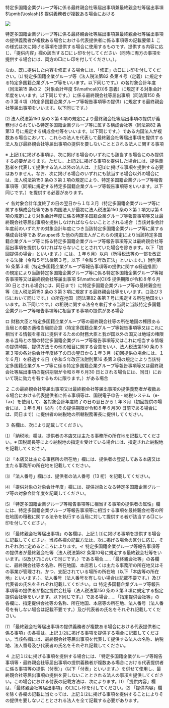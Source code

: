 特定多国籍企業グループ等に係る最終親会社等届出事項兼最終親会社等届出事項 $\\pmb{\\oslash}$ 提供義務者が複数ある場合における

![](https://www.nta.go.jp/tmp/f393505e-c4e7-49ec-b892-5713d582e97b/images/d5d68b9f3139ef8196447255e72a314dc7bcd6fdb828529352369375a3090a83.jpg)

特定多国籍企業グループ等に係る最終親会社等届出事項兼最終親会社等届出事項の提供義務者が複数ある場合における代表提供者に係る事項等の記載要領１ この様式は次に掲げる事項を提供する場合に使用するものです。提供する内容に応じ、「提供内容」欄の該当する□にレ印を付してください（同時に両方の事項を提供する場合には、両方の□にレ印を付してください。）。

なお、既に提供した内容を修正する場合には、「修正」の□にレ印を付してください。⑴ 特定多国籍企業グループ等（法人税法第82 条第４号（定義）に規定する特定多国籍企業グループ等をいいます。以下同じです。）の各対象会計年度（同法第15 条の２（対象会計年度 $\\mathcal{O})$ 意義）に規定する対象会計年度をいいます。以下同じです。）に係る最終親会社等届出事項（同法第150 条の３第４項（特定多国籍企業グループ等報告事項等の提供）に規定する最終親会社等届出事項をいいます。以下同じです。）

⑵ 法人税法第150 条の３第４項の規定により最終親会社等届出事項の提供が義務付けられている特定多国籍企業グループ等に属する構成会社等（同法第82 条第13 号に規定する構成会社等をいいます。以下同じです。）である内国法人が複数ある場合において、これらの法人を代表して最終親会社等届出事項を提供する法人及び最終親会社等届出事項の提供を要しないこととされる法人に関する事項

※ 上記⑴に掲げる事項は、次に掲げる場合のいずれにも該当する場合にのみ提供する必要があります。ただし、上記⑵に掲げる事項を提供した場合には、提供義務者を代表して提供する法人以外の法人は、上記⑴に掲げる事項を提供する必要はありません。なお、次に掲げる場合のいずれにも該当する場合以外の場合には、法人税法第150 条の３第１項の規定により、特定多国籍企業グループ等報告事項等（同項に規定する特定多国籍企業グループ等報告事項等をいいます。以下同じです。）を提供する必要があります。

イ 各対象会計年度終了の日の翌日から１年３月（特定多国籍企業グループ等に属する構成会社等である内国法人が最初に法人税法第150 条の３第１項又は第４項の規定により対象会計年度に係る特定多国籍企業グループ等報告事項等又は最終親会社等届出事項を提供しなければならないこととされる場合（当該対象会計年度前のいずれかの対象会計年度につき当該特定多国籍企業グループ等に属する構成会社等であ $\\supset$ た他の内国法人がこれらの規定により当該特定多国籍企業グループ等に係る特定多国籍企業グループ等報告事項等又は最終親会社等届出事項を提供しなければならないこととされていた場合を除きます。以下「初回提供の場合」といいます。）には、１年６月）以内（所得税法等の一部を改正する法律（令和５年法律第３号。以下「令和５年改正法」といいます。）附則第16 条第３項（特定多国籍企業グループ等報告事項等の提供に関する経過措置）の規定により当該特定多国籍企業グループ等に係る特定多国籍企業グループ等報告事項等又は最終親会社等届出事項 $\\mathcal{O})$ 提供期限が令和８年６月30 日とされる場合には、同日まで）に特定多国籍企業グループ等の最終親会社等（法人税法第150 条の３第３項に規定する最終親会社等をいいます。ロ及び３⑸において同じです。）の所在地国（同法第82 条第７号に規定する所在地国をいいます。以下同じです。）の租税に関する法令を執行する当局に当該特定多国籍企業グループ等報告事項等に相当する事項の提供がある場合

ロ 財務大臣と特定多国籍企業グループ等の最終親会社等の所在地国の権限ある当局との間の適格当局間合意（特定多国籍企業グループ等報告事項等又はこれに相当する情報を相互に提供するための財務大臣と我が国以外の国又は地域の権限ある当局との間の特定多国籍企業グループ等報告事項等又はこれに相当する情報の提供時期、提供方法その他の細目に関する合意をいい、法人税法第150 条の３第３項の各対象会計年度終了の日の翌日から１年３月（初回提供の場合には、１年６月）を経過する日（令和５年改正法附則第16 条第３項の規定により当該特定多国籍企業グループ等に係る特定多国籍企業グループ等報告事項等又は最終親会社等届出事項の提供期限が令和８年６月30 日とされる場合には、同日）において現に効力を有するものに限ります。）がある場合

２ この最終親会社等届出事項又は最終親会社等届出事項の提供義務者が複数ある場合における代表提供者に係る事項等は、国税電子申告・納税システム（e-Tax）を使用して、各対象会計年度終了の日の翌日から１年３月（初回提供の場合には、１年６月）以内（その提供期限が令和８年６月30 日前である場合には、同日まで）に提供者の納税地の所轄税務署長に提供してください。

３ 各欄は、次により記載してください。

⑴ 「納税地」欄は、提供者の本店又は主たる事務所の所在地を記載してください。※ 国税局長等により納税地の指定を受けている場合には、指定された納税地を記載してください。

⑵ 「本店又は主たる事務所の所在地」欄には、提供者の登記してある本店又は主たる事務所の所在地を記載してください。

⑶ 「法人番号」欄には、提供者の法人番号（13 桁）を記載してください。

⑷ 「提供対象の対象会計年度」欄には、提供対象となる特定多国籍企業グループ等の対象会計年度を記載してください。

⑸ 「特定多国籍企業グループ等報告事項等に相当する事項の提供者の属性」欄には、特定多国籍企業グループ等報告事項等に相当する事項を最終親会社等の所在地国の租税に関する法令を執行する当局に対して提供する者が該当する□にレ印を付してください。

⑹ 「最終親会社等届出事項」の各欄は、上記１⑴に掲げる事項を提供する場合に記載してください。当該各欄の記載方法は、次に掲げる場合の区分に応じ、それぞれ次に定めるところによります。イ 特定多国籍企業グループ等報告事項等の提供者が最終親会社等（法人税法第82 条第10号に規定する最終親会社等をいいます。⑹及び⑺において同じです。）である場合……「最終親会社等」の各欄に、最終親会社等の名称、所在地国、本店若しくは主たる事務所の所在地又はその事業が管理され、かつ、支配されている場所の所在地（以下「本店等の所在地」といいます。）、法人番号（法人番号を有しない場合は記載不要です。）及び代表者の氏名をそれぞれ記載してください。ロ 特定多国籍企業グループ等報告事項等の提供者が指定提供会社等（法人税法第150 条の３第３項に規定する指定提供会社等をいいます。以下同じです。）である場合……「指定提供会社等」の各欄に、指定提供会社等の名称、所在地国、本店等の所在地、法人番号（法人番号を有しない場合は記載不要です。）及び代表者の氏名をそれぞれ記載してください。

⑺ 「最終親会社等届出事項の提供義務者が複数ある場合における代表提供者に係る事項」の各欄は、上記１⑵に掲げる事項を提供する場合に記載してください。当該各欄には、最終親会社等届出事項を代表して提供する法人の名称、納税地、法人番号及び代表者の氏名をそれぞれ記載してください。

４ 上記１⑵に掲げる事項を提供する場合には、「特定多国籍企業グループ等報告事項等・最終親会社等届出事項の提供義務者が複数ある場合における代表提供者に係る事項等の提供（付表）」（以下「付表」といいます。）を併せて使用し、最終親会社等届出事項の提供を要しないこととされる法人の事項を提供してください。この場合における付表の記載方法は、次によります。⑴ 「提供内容」欄は、「最終親会社等届出事項」の□にレ印を付してください。⑵ 「提供内容」欄を除く各欄の記載に当たっては、上記１⑵に掲げる事項を提供することによりその提供を要しないこととされる法人を全て記載する必要があります。